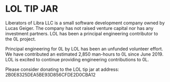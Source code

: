 # LOL TIP JAR

Liberators of Libra LLC is a small software development company owned by Lucas Geiger. The company has not raised venture capital nor has any investment partners. LOL has been a principal engineering contributor to the 0L project.

Principal engineering for 0L by LOL has been an unfunded volunteer effort. We have contributed an estimated 2,850 man-hours to 0L since June 2019. LOL is excited to continue providing engineering contributions to 0L.

Please consider donating to the LOL tip jar at address: 2B0E8325DEA5BE93D856CFDE2D0CBA12
